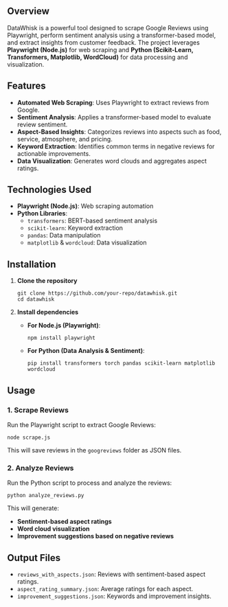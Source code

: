## Overview
DataWhisk is a powerful tool designed to scrape Google Reviews using Playwright, perform sentiment analysis using a transformer-based model, and extract insights from customer feedback. 
The project leverages **Playwright (Node.js)** for web scraping and **Python (Scikit-Learn, Transformers, Matplotlib, WordCloud)** for data processing and visualization.

## Features
- **Automated Web Scraping**: Uses Playwright to extract reviews from Google.
- **Sentiment Analysis**: Applies a transformer-based model to evaluate review sentiment.
- **Aspect-Based Insights**: Categorizes reviews into aspects such as food, service, atmosphere, and pricing.
- **Keyword Extraction**: Identifies common terms in negative reviews for actionable improvements.
- **Data Visualization**: Generates word clouds and aggregates aspect ratings.

## Technologies Used
- **Playwright (Node.js)**: Web scraping automation
- **Python Libraries**:
  - `transformers`: BERT-based sentiment analysis
  - `scikit-learn`: Keyword extraction
  - `pandas`: Data manipulation
  - `matplotlib` & `wordcloud`: Data visualization

## Installation
1. **Clone the repository**
   ```
   git clone https://github.com/your-repo/datawhisk.git
   cd datawhisk
   ```

2. **Install dependencies**
   - **For Node.js (Playwright)**:
     ```
     npm install playwright
     ```
   - **For Python (Data Analysis & Sentiment)**:
     ```
     pip install transformers torch pandas scikit-learn matplotlib wordcloud
     ```

## Usage
### 1. Scrape Reviews
Run the Playwright script to extract Google Reviews:
```
node scrape.js
```
This will save reviews in the `googreviews` folder as JSON files.

### 2. Analyze Reviews
Run the Python script to process and analyze the reviews:
```
python analyze_reviews.py
```
This will generate:
- **Sentiment-based aspect ratings**
- **Word cloud visualization**
- **Improvement suggestions based on negative reviews**

## Output Files
- `reviews_with_aspects.json`: Reviews with sentiment-based aspect ratings.
- `aspect_rating_summary.json`: Average ratings for each aspect.
- `improvement_suggestions.json`: Keywords and improvement insights.
